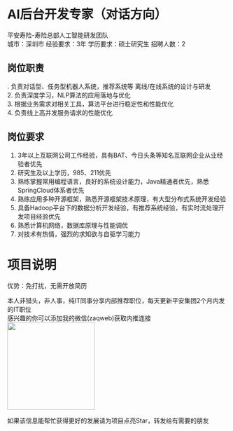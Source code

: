 # AI后台开发专家（对话方向）
平安寿险-寿险总部人工智能研发团队  
城市：深圳市 经验要求：3年 学历要求：硕士研究生  招聘人数：2

## 岗位职责
. 负责对话型、任务型机器人系统，推荐系统等 离线/在线系统的设计与研发   
2. 负责深度学习，NLP算法的应用落地与优化   
3. 根据业务需求对相关工具，算法平台进行稳定性和性能优化   
4. 负责线上高并发服务请求的性能优化

## 岗位要求
1. 3年以上互联网公司工作经验，具有BAT、今日头条等知名互联网企业从业经验者优先   
2. 研究生及以上学历，985、211优先   
3. 熟练掌握常用编程语言，良好的系统设计能力，Java精通者优先，熟悉SpringCloud体系者优先   
4. 熟练应用多种开源框架，熟悉开源框架技术原理，有大型分布式系统开发经验   
5. 具备Hadoop平台下的数据分析开发经验，有推荐系统经验，有实时流处理开发项目经验优先   
6. 熟悉计算机网络，数据库原理与性能调优   
7. 对技术有热情，强烈的求知欲与自驱学习能力

# 项目说明

优势：免打扰，无需开放简历

本人非猎头，非人事，纯IT同事分享内部推荐职位，每天更新平安集团2个月内发的IT职位  
感兴趣的你可以添加我的微信(zaqweb)获取内推连接  
<img src="https://github.com/zaqweb/PA-IT-JOBS/blob/master/WechatICode.jpeg"  height="200" width="200">

如果该信息能帮忙获得更好的发展请为项目点亮Star，转发给有需要的朋友




